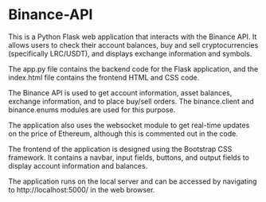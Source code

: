 # Binance-API
This is a Python Flask web application that interacts with the Binance API. It allows users to check their account balances, buy and sell cryptocurrencies (specifically LRC/USDT), and displays exchange information and symbols.

The app.py file contains the backend code for the Flask application, and the index.html file contains the frontend HTML and CSS code.

The Binance API is used to get account information, asset balances, exchange information, and to place buy/sell orders. The binance.client and binance.enums modules are used for this purpose.

The application also uses the websocket module to get real-time updates on the price of Ethereum, although this is commented out in the code.

The frontend of the application is designed using the Bootstrap CSS framework. It contains a navbar, input fields, buttons, and output fields to display account information and balances.

The application runs on the local server and can be accessed by navigating to http://localhost:5000/ in the web browser.
